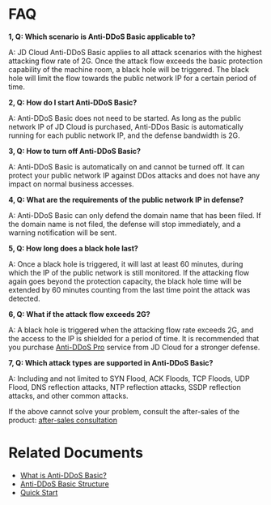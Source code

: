 # FAQ

**1, Q: Which scenario is Anti-DDoS Basic applicable to?**

A: JD Cloud Anti-DDoS Basic applies to all attack scenarios with the highest attacking flow rate of 2G. Once the attack flow exceeds the basic protection capability of the machine room, a black hole will be triggered. The black hole will limit the flow towards the public network IP for a certain period of time.

**2, Q: How do I start Anti-DDoS Basic?**

A: Anti-DDoS Basic does not need to be started. As long as the public network IP of JD Cloud is purchased, Anti-DDos Basic is automatically running for each public network IP, and the defense bandwidth is 2G.

**3, Q: How to turn off Anti-DDoS Basic?**

A: Anti-DDoS Basic is automatically on and cannot be turned off. It can protect your public network IP against DDos attacks and does not have any impact on normal business accesses.

**4, Q: What are the requirements of the public network IP in defense?**

A: Anti-DDoS Basic can only defend the domain name that has been filed. If the domain name is not filed, the defense will stop immediately, and a warning notification will be sent.

**5, Q: How long does a black hole last?**

A: Once a black hole is triggered, it will last at least 60 minutes, during which the IP of the public network is still monitored. If the attacking flow again goes beyond the protection capacity, the black hole time will be extended by 60 minutes counting from the last time point the attack was detected.
  
**6, Q: What if the attack flow exceeds 2G?**

A: A black hole is triggered when the attacking flow rate exceeds 2G, and the access to the IP is shielded for a period of time. It is recommended that you purchase [Anti-DDoS Pro](https://www.jdcloud.com/products/ipanti) service from JD Cloud for a stronger defense.

**7, Q: Which attack types are supported in Anti-DDoS Basic?**

A: Including and not limited to SYN Flood, ACK Floods, TCP Floods, UDP Flood, DNS reflection attacks, NTP reflection attacks, SSDP reflection attacks, and other common attacks.

If the above cannot solve your problem, consult the after-sales of the product: [after-sales consultation](https://ticket.jdcloud.com/myorder/form?cateId=2&questionId=13)

# Related Documents

- [What is Anti-DDoS Basic? ](https://github.com/jdcloudcom/cn/blob/edit/documentation/Cloud-Security/Basic-Anti-DDoS/Introduction/Overview.md)
- [Anti-DDoS Basic Structure](https://github.com/jdcloudcom/cn/blob/edit/documentation/Cloud-Security/Basic-Anti-DDoS/Introduction/Basic-Infrastructure.md)
- [Quick Start](https://github.com/jdcloudcom/cn/blob/edit/documentation/Cloud-Security/Basic-Anti-DDoS/Getting-Started/Basic-Anti-DDos-Started.md)
